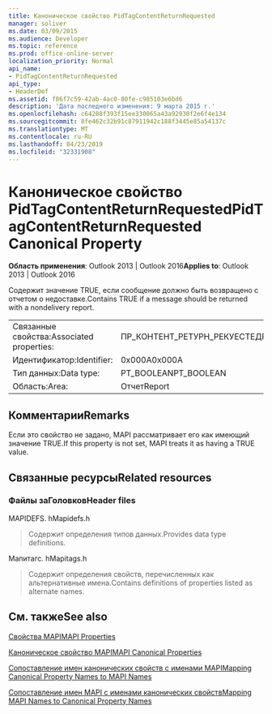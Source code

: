 ```yaml
---
title: Каноническое свойство PidTagContentReturnRequested
manager: soliver
ms.date: 03/09/2015
ms.audience: Developer
ms.topic: reference
ms.prod: office-online-server
localization_priority: Normal
api_name:
- PidTagContentReturnRequested
api_type:
- HeaderDef
ms.assetid: f86f7c59-42ab-4ac0-80fe-c985103e6bd6
description: 'Дата последнего изменения: 9 марта 2015 г.'
ms.openlocfilehash: c64288f393f15ee330065a43a92930f2e6f4e134
ms.sourcegitcommit: 8fe462c32b91c87911942c188f3445e85a54137c
ms.translationtype: MT
ms.contentlocale: ru-RU
ms.lasthandoff: 04/23/2019
ms.locfileid: "32331908"
---
```

# <a name="pidtagcontentreturnrequested-canonical-property"></a><span data-ttu-id="44fe1-103">Каноническое свойство PidTagContentReturnRequested</span><span class="sxs-lookup"><span data-stu-id="44fe1-103">PidTagContentReturnRequested Canonical Property</span></span>

  
  
<span data-ttu-id="44fe1-104">**Область применения**: Outlook 2013 | Outlook 2016</span><span class="sxs-lookup"><span data-stu-id="44fe1-104">**Applies to**: Outlook 2013 | Outlook 2016</span></span> 
  
<span data-ttu-id="44fe1-105">Содержит значение TRUE, если сообщение должно быть возвращено с отчетом о недоставке.</span><span class="sxs-lookup"><span data-stu-id="44fe1-105">Contains TRUE if a message should be returned with a nondelivery report.</span></span> 
  
|||
|:-----|:-----|
|<span data-ttu-id="44fe1-106">Связанные свойства:</span><span class="sxs-lookup"><span data-stu-id="44fe1-106">Associated properties:</span></span>  <br/> |<span data-ttu-id="44fe1-107">ПР_КОНТЕНТ_РЕТУРН_РЕКУЕСТЕД</span><span class="sxs-lookup"><span data-stu-id="44fe1-107">PR_CONTENT_RETURN_REQUESTED</span></span>  <br/> |
|<span data-ttu-id="44fe1-108">Идентификатор:</span><span class="sxs-lookup"><span data-stu-id="44fe1-108">Identifier:</span></span>  <br/> |<span data-ttu-id="44fe1-109">0x000A</span><span class="sxs-lookup"><span data-stu-id="44fe1-109">0x000A</span></span>  <br/> |
|<span data-ttu-id="44fe1-110">Тип данных:</span><span class="sxs-lookup"><span data-stu-id="44fe1-110">Data type:</span></span>  <br/> |<span data-ttu-id="44fe1-111">PT_BOOLEAN</span><span class="sxs-lookup"><span data-stu-id="44fe1-111">PT_BOOLEAN</span></span>  <br/> |
|<span data-ttu-id="44fe1-112">Область:</span><span class="sxs-lookup"><span data-stu-id="44fe1-112">Area:</span></span>  <br/> |<span data-ttu-id="44fe1-113">Отчет</span><span class="sxs-lookup"><span data-stu-id="44fe1-113">Report</span></span>  <br/> |
   
## <a name="remarks"></a><span data-ttu-id="44fe1-114">Комментарии</span><span class="sxs-lookup"><span data-stu-id="44fe1-114">Remarks</span></span>

<span data-ttu-id="44fe1-115">Если это свойство не задано, MAPI рассматривает его как имеющий значение TRUE.</span><span class="sxs-lookup"><span data-stu-id="44fe1-115">If this property is not set, MAPI treats it as having a TRUE value.</span></span> 
  
## <a name="related-resources"></a><span data-ttu-id="44fe1-116">Связанные ресурсы</span><span class="sxs-lookup"><span data-stu-id="44fe1-116">Related resources</span></span>

### <a name="header-files"></a><span data-ttu-id="44fe1-117">Файлы заГоловков</span><span class="sxs-lookup"><span data-stu-id="44fe1-117">Header files</span></span>

<span data-ttu-id="44fe1-118">MAPIDEFS. h</span><span class="sxs-lookup"><span data-stu-id="44fe1-118">Mapidefs.h</span></span>
  
> <span data-ttu-id="44fe1-119">Содержит определения типов данных.</span><span class="sxs-lookup"><span data-stu-id="44fe1-119">Provides data type definitions.</span></span>
    
<span data-ttu-id="44fe1-120">Мапитагс. h</span><span class="sxs-lookup"><span data-stu-id="44fe1-120">Mapitags.h</span></span>
  
> <span data-ttu-id="44fe1-121">Содержит определения свойств, перечисленных как альтернативные имена.</span><span class="sxs-lookup"><span data-stu-id="44fe1-121">Contains definitions of properties listed as alternate names.</span></span>
    
## <a name="see-also"></a><span data-ttu-id="44fe1-122">См. также</span><span class="sxs-lookup"><span data-stu-id="44fe1-122">See also</span></span>



[<span data-ttu-id="44fe1-123">Свойства MAPI</span><span class="sxs-lookup"><span data-stu-id="44fe1-123">MAPI Properties</span></span>](mapi-properties.md)
  
[<span data-ttu-id="44fe1-124">Каноническое свойство MAPI</span><span class="sxs-lookup"><span data-stu-id="44fe1-124">MAPI Canonical Properties</span></span>](mapi-canonical-properties.md)
  
[<span data-ttu-id="44fe1-125">Сопоставление имен канонических свойств с именами MAPI</span><span class="sxs-lookup"><span data-stu-id="44fe1-125">Mapping Canonical Property Names to MAPI Names</span></span>](mapping-canonical-property-names-to-mapi-names.md)
  
[<span data-ttu-id="44fe1-126">Сопоставление имен MAPI с именами канонических свойств</span><span class="sxs-lookup"><span data-stu-id="44fe1-126">Mapping MAPI Names to Canonical Property Names</span></span>](mapping-mapi-names-to-canonical-property-names.md)

